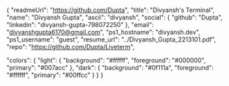 {
  "readmeUrl": "https://github.com/Dupta",
  "title": "Divyansh's Terminal",
  "name": "Divyansh Gupta",
  "ascii": "divyansh",
  "social": {
    "github": "Dupta",
    "linkedin": "divyansh-gupta-798072250"
  },
  "email": "divyanshgupta6170@gmail.com",
  "ps1_hostname": "divyansh.dev",
  "ps1_username": "guest",
  "resume_url": "../Divyansh_Gupta_2213101.pdf",
  "repo": "https://github.com/Dupta/Liveterm",
  
  "colors": {
    "light": {
      "background": "#ffffff",
      "foreground": "#000000",
      "primary": "#007acc"
    },
    "dark": {
      "background": "#0f111a",
      "foreground": "#ffffff",
      "primary": "#00ffcc"
    }
  }
}
